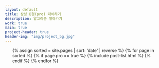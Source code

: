 ```yaml
---
layout: default
title: 삼성 B형(pro) 대비하기
description: 알고리즘 쌓아가기
work: true
main: true
project-header: true
header-img: "img/project_bg.jpg"
---
```




<ul class="catalogue">
{% assign sorted = site.pages | sort: 'date' | reverse %}
{% for page in sorted %}
{% if page.pro == true %}
{% include post-list.html %}
{% endif %}
{% endfor %}
</ul>
